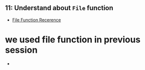 ## 11: Understand about `File` function
- [File Function Recerence](https://www.terraform.io/docs/language/functions/file.html)

# we used file function in previous session
- 